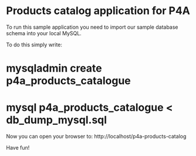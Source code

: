 Products catalog application for P4A
====================

To run this sample application you need to import our sample
database schema into your local MySQL.

To do this simply write:

# mysqladmin create p4a_products_catalogue
# mysql p4a_products_catalogue < db_dump_mysql.sql

Now you can open your browser to:
http://localhost/p4a-products-catalog

Have fun!